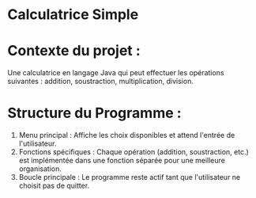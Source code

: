 # Calculatrice Simple
  # Contexte du projet :
Une calculatrice en langage Java qui peut effectuer les opérations suivantes : addition, soustraction, multiplication, division.
  # Structure du Programme :
1. Menu principal : Affiche les choix disponibles et attend l'entrée de l'utilisateur.
2. Fonctions spécifiques : Chaque opération (addition, soustraction, etc.) est
implémentée dans une fonction séparée pour une meilleure organisation.
3. Boucle principale : Le programme reste actif tant que l'utilisateur ne choisit pas de
quitter.
